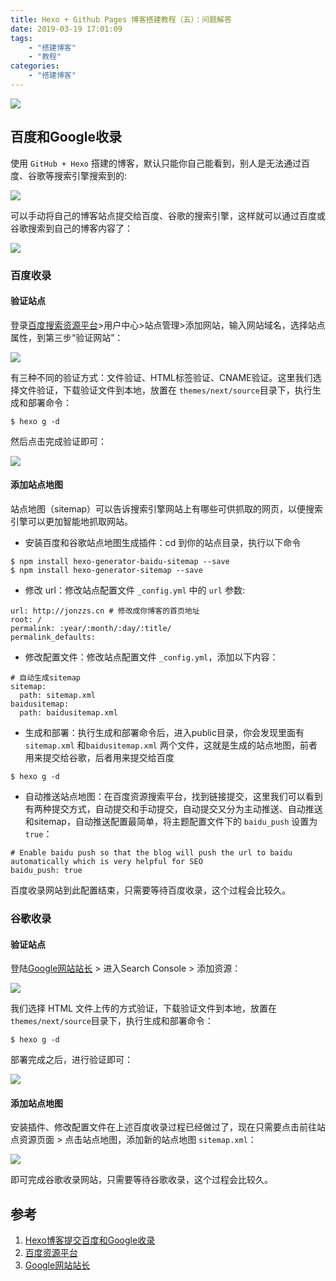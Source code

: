 ```yaml
---
title: Hexo + Github Pages 博客搭建教程（五）：问题解答
date: 2019-03-19 17:01:09
tags:
    - "搭建博客"
    - "教程"
categories:
    - "搭建博客"
---
```

![](https://likeitea-1257692904.cos.ap-guangzhou.myqcloud.com/liketea_blog/f32be74b5abb4a05b57a37a2141e80a4.jpeg)

## 百度和Google收录
使用 `GitHub + Hexo` 搭建的博客，默认只能你自己能看到，别人是无法通过百度、谷歌等搜索引擎搜索到的:

![](https://likeitea-1257692904.cos.ap-guangzhou.myqcloud.com/liketea_blog/1553065501429.jpg)

可以手动将自己的博客站点提交给百度、谷歌的搜索引擎，这样就可以通过百度或谷歌搜索到自己的博客内容了：

![](https://likeitea-1257692904.cos.ap-guangzhou.myqcloud.com/liketea_blog/1553086521591.jpg)

### 百度收录
#### 验证站点
登录[百度搜索资源平台](https://ziyuan.baidu.com)>用户中心>站点管理>添加网站，输入网站域名，选择站点属性，到第三步“验证网站”：

![](https://likeitea-1257692904.cos.ap-guangzhou.myqcloud.com/liketea_blog/1553082150167.jpg)

有三种不同的验证方式：文件验证、HTML标签验证、CNAME验证。这里我们选择文件验证，下载验证文件到本地，放置在 `themes/next/source`目录下，执行生成和部署命令：

```
$ hexo g -d
```

然后点击完成验证即可：

![](https://likeitea-1257692904.cos.ap-guangzhou.myqcloud.com/liketea_blog/1553065459196.jpg)

#### 添加站点地图
站点地图（sitemap）可以告诉搜索引擎网站上有哪些可供抓取的网页，以便搜索引擎可以更加智能地抓取网站。

- 安装百度和谷歌站点地图生成插件：cd 到你的站点目录，执行以下命令

```
$ npm install hexo-generator-baidu-sitemap --save
$ npm install hexo-generator-sitemap --save
```

- 修改 url：修改站点配置文件 `_config.yml` 中的 `url` 参数:

```
url: http://jonzzs.cn # 修改成你博客的首页地址
root: /
permalink: :year/:month/:day/:title/
permalink_defaults:
```

- 修改配置文件：修改站点配置文件 `_config.yml`，添加以下内容：

```
# 自动生成sitemap
sitemap:
  path: sitemap.xml
baidusitemap:
  path: baidusitemap.xml
```

- 生成和部署：执行生成和部署命令后，进入public目录，你会发现里面有 `sitemap.xml` 和`baidusitemap.xml` 两个文件，这就是生成的站点地图，前者用来提交给谷歌，后者用来提交给百度

```
$ hexo g -d
```

- 自动推送站点地图：在百度资源搜索平台，找到链接提交，这里我们可以看到有两种提交方式，自动提交和手动提交，自动提交又分为主动推送、自动推送和sitemap，自动推送配置最简单，将主题配置文件下的 `baidu_push` 设置为 `true`：

```
# Enable baidu push so that the blog will push the url to baidu automatically which is very helpful for SEO
baidu_push: true
```

百度收录网站到此配置结束，只需要等待百度收录，这个过程会比较久。

### 谷歌收录
#### 验证站点
登陆[Google网站站长](https://www.google.com/webmasters/#?modal_active=none) > 进入Search Console > 添加资源：

![](https://likeitea-1257692904.cos.ap-guangzhou.myqcloud.com/liketea_blog/1553085549734.jpg)

我们选择 HTML 文件上传的方式验证，下载验证文件到本地，放置在 `themes/next/source`目录下，执行生成和部署命令：

```
$ hexo g -d
```
部署完成之后，进行验证即可：

![](https://likeitea-1257692904.cos.ap-guangzhou.myqcloud.com/liketea_blog/1553084916927.jpg)

#### 添加站点地图
安装插件、修改配置文件在上述百度收录过程已经做过了，现在只需要点击前往站点资源页面 > 点击站点地图，添加新的站点地图 `sitemap.xml`：

![](https://likeitea-1257692904.cos.ap-guangzhou.myqcloud.com/liketea_blog/1553085912959.jpg)

即可完成谷歌收录网站，只需要等待谷歌收录，这个过程会比较久。



## 参考

1. [Hexo博客提交百度和Google收录](https://www.jianshu.com/p/f8ec422ebd52)
2. [百度资源平台](https://ziyuan.baidu.com)
3. [Google网站站长](https://www.google.com/webmasters/#?modal_active=none)